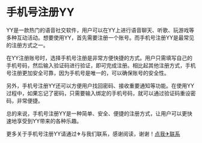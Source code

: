 # 手机号注册YY

YY是一款热门的语音社交软件，用户可以在YY上进行语音聊天、听歌、玩游戏等多种互动活动。想要使用YY，首先需要注册一个账号。而手机号注册YY是最常见的注册方式之一。

在YY注册账号时，选择手机号注册是非常方便快捷的方式。用户只需填写自己的手机号码，然后输入验证码进行验证，即可完成注册。相比起其他注册方式，手机号注册更加安全可靠，因为手机号是唯一的，可以确保账号的安全性。

另外，手机号注册YY还可以方便用户找回密码、接收重要通知等功能。在使用YY过程中，如果忘记了密码，只需要输入绑定的手机号码，就可以通过验证码重设密码，非常便捷。

总的来说，手机号注册YY是一种简单、安全、便捷的注册方式，让用户可以更快速地享受到YY带来的各种乐趣。

更多关于手机号注册YY请通过✈与我们联系，感谢阅读，谢谢！[点我✈联系](https://ss.k02.cc)